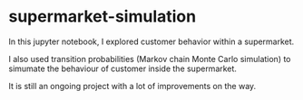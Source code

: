 # supermarket-simulation
In this jupyter notebook, I explored customer behavior within a supermarket. 

I also used transition probabilities (Markov chain Monte Carlo simulation) to simumate the behaviour of customer inside the supermarket. 

It is still an ongoing project with a lot of improvements on the way. 